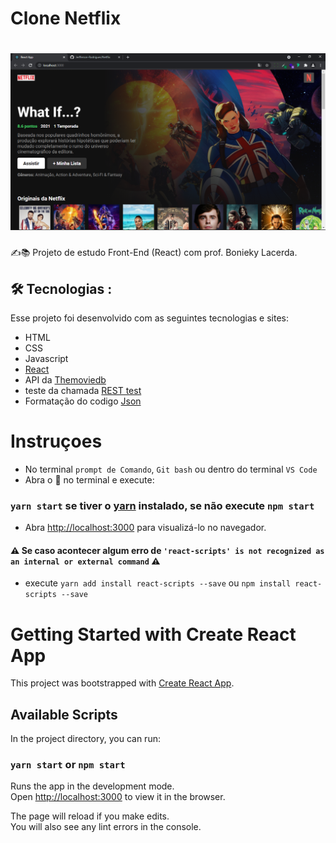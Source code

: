 # Clone Netflix
<h1 align="center">
    <img alt="" title="" src=".github/netflix.png" />
</h1>

:writing_hand:📚		Projeto de estudo Front-End (React) com prof. Bonieky Lacerda.

##  :hammer_and_wrench: Tecnologias :

Esse projeto foi desenvolvido com as seguintes tecnologias e sites:

- HTML
- CSS
- Javascript
- [React](https://reactjs.org/)
- API da [Themoviedb](https://www.themoviedb.org/)
- teste da chamada [REST test](https://resttesttest.com/)
- Formatação do codigo [Json](http://jsonviewer.stack.hu/)

# Instruçoes

* No terminal `prompt de Comando`, `Git bash` ou dentro do terminal `VS Code`
* Abra o :open_file_folder: no terminal e execute:

 ### `yarn start` se tiver o [yarn](https://classic.yarnpkg.com/en/docs/install#windows-stable) instalado, se não execute `npm start`
 
 * Abra [http://localhost:3000](http://localhost:3000) para visualizá-lo no navegador.
 
 #### :warning: Se caso acontecer algum erro de `'react-scripts' is not recognized as an internal or external command` :warning:
 * execute `yarn add install react-scripts --save` ou `npm install react-scripts --save`
 

# Getting Started with Create React App

This project was bootstrapped with [Create React App](https://github.com/facebook/create-react-app).

## Available Scripts

In the project directory, you can run:

### `yarn start` or `npm start`

Runs the app in the development mode.\
Open [http://localhost:3000](http://localhost:3000) to view it in the browser.

The page will reload if you make edits.\
You will also see any lint errors in the console.
